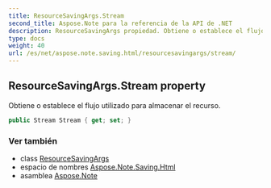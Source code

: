 ```yaml
---
title: ResourceSavingArgs.Stream
second_title: Aspose.Note para la referencia de la API de .NET
description: ResourceSavingArgs propiedad. Obtiene o establece el flujo utilizado para almacenar el recurso.
type: docs
weight: 40
url: /es/net/aspose.note.saving.html/resourcesavingargs/stream/
---
```

## ResourceSavingArgs.Stream property

Obtiene o establece el flujo utilizado para almacenar el recurso.

```csharp
public Stream Stream { get; set; }
```

### Ver también

* class [ResourceSavingArgs](../)
* espacio de nombres [Aspose.Note.Saving.Html](../../resourcesavingargs/)
* asamblea [Aspose.Note](../../../)


